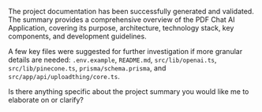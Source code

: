 The project documentation has been successfully generated and validated. The summary provides a comprehensive overview of the PDF Chat AI Application, covering its purpose, architecture, technology stack, key components, and development guidelines. 

A few key files were suggested for further investigation if more granular details are needed: `.env.example`, `README.md`, `src/lib/openai.ts`, `src/lib/pinecone.ts`, `prisma/schema.prisma`, and `src/app/api/uploadthing/core.ts`.

Is there anything specific about the project summary you would like me to elaborate on or clarify?
